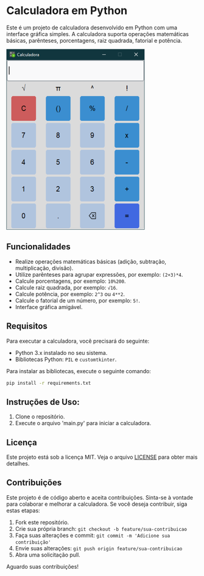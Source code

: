 # Calculadora em Python

Este é um projeto de calculadora desenvolvido em Python com uma interface gráfica simples. A calculadora suporta operações matemáticas básicas, parênteses, porcentagens, raiz quadrada, fatorial e potência.

![Calculadora](Imagens/calculadora.png)

## Funcionalidades

- Realize operações matemáticas básicas (adição, subtração, multiplicação, divisão).
- Utilize parênteses para agrupar expressões, por exemplo: `(2+3)*4`.
- Calcule porcentagens, por exemplo: `10%200`.
- Calcule raiz quadrada, por exemplo: `√16`.
- Calcule potência, por exemplo: `2^3` ou `4**2`.
- Calcule o fatorial de um número, por exemplo: `5!`.
- Interface gráfica amigável.

## Requisitos

Para executar a calculadora, você precisará do seguinte:

- Python 3.x instalado no seu sistema.
- Bibliotecas Python: `PIL` e `customtkinter`.

Para instalar as bibliotecas, execute o seguinte comando:

```bash
pip install -r requirements.txt
```

## Instruções de Uso:
1. Clone o repositório.
2. Execute o arquivo 'main.py' para iniciar a calculadora.

## Licença

Este projeto está sob a licença MIT. Veja o arquivo [LICENSE](LICENSE) para obter mais detalhes.

## Contribuições

Este projeto é de código aberto e aceita contribuições. Sinta-se à vontade para colaborar e melhorar a calculadora. Se você deseja contribuir, siga estas etapas:

1. Fork este repositório.
2. Crie sua própria branch: `git checkout -b feature/sua-contribuicao`
3. Faça suas alterações e commit: `git commit -m 'Adicione sua contribuição'`
4. Envie suas alterações: `git push origin feature/sua-contribuicao`
5. Abra uma solicitação pull.

Aguardo suas contribuições!

